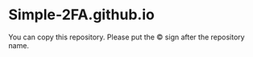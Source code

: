 # Simple-2FA.github.io
You can copy this repository. Please put the © sign after the repository name.
